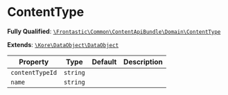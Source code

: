 #  ContentType

**Fully Qualified**: [`\Frontastic\Common\ContentApiBundle\Domain\ContentType`](../../../../src/php/ContentApiBundle/Domain/ContentType.php)

**Extends**: [`\Kore\DataObject\DataObject`](https://github.com/kore/DataObject)

Property|Type|Default|Description
--------|----|-------|-----------
`contentTypeId`|`string`||
`name`|`string`||

